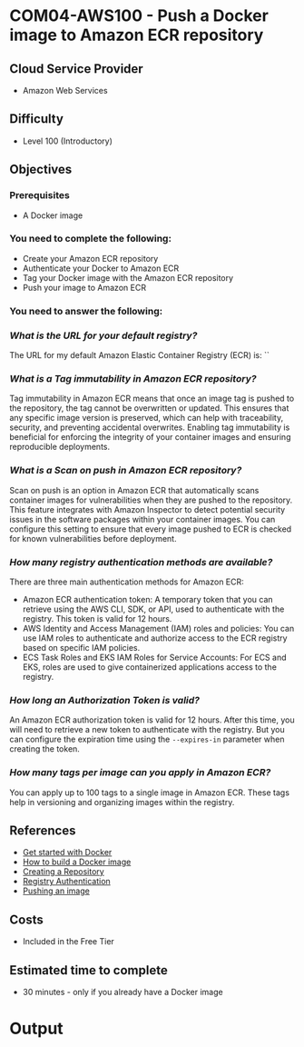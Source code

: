 # COM04-AWS100 - Push a Docker image to Amazon ECR repository

## Cloud Service Provider

- Amazon Web Services

## Difficulty

- Level 100 (Introductory)

## Objectives

### Prerequisites

- A Docker image

### You need to complete the following:

- Create your Amazon ECR repository
- Authenticate your Docker to Amazon ECR
- Tag your Docker image with the Amazon ECR repository
- Push your image to Amazon ECR

### You need to answer the following:

### ***What is the URL for your default registry?***

The URL for my default Amazon Elastic Container Registry (ECR) is: ``

### ***What is a _Tag immutability_ in Amazon ECR repository?***

Tag immutability in Amazon ECR means that once an image tag is pushed to the repository, the tag cannot be overwritten or updated. This ensures that any specific image version is preserved, which can help with traceability, security, and preventing accidental overwrites. Enabling tag immutability is beneficial for enforcing the integrity of your container images and ensuring reproducible deployments.

### ***What is a _Scan on push_ in Amazon ECR repository?***

Scan on push is an option in Amazon ECR that automatically scans container images for vulnerabilities when they are pushed to the repository. This feature integrates with Amazon Inspector to detect potential security issues in the software packages within your container images. You can configure this setting to ensure that every image pushed to ECR is checked for known vulnerabilities before deployment.

### ***How many registry authentication methods are available?***

There are three main authentication methods for Amazon ECR:
- Amazon ECR authentication token: A temporary token that you can retrieve using the AWS CLI, SDK, or API, used to authenticate with the registry. This token is valid for 12 hours.
- AWS Identity and Access Management (IAM) roles and policies: You can use IAM roles to authenticate and authorize access to the ECR registry based on specific IAM policies.
- ECS Task Roles and EKS IAM Roles for Service Accounts: For ECS and EKS, roles are used to give containerized applications access to the registry.

### ***How long an _Authorization Token_ is valid?***

An Amazon ECR authorization token is valid for 12 hours. After this time, you will need to retrieve a new token to authenticate with the registry. But you can configure the expiration time using the `--expires-in` parameter when creating the token.

### ***How many tags per image can you apply in Amazon ECR?***

You can apply up to 100 tags to a single image in Amazon ECR. These tags help in versioning and organizing images within the registry.

## References

- [Get started with Docker](https://docs.docker.com/get-started/)
- [How to build a Docker image](https://www.youtube.com/watch?v=6Er8MAvTWlI)
- [Creating a Repository](https://docs.aws.amazon.com/AmazonECR/latest/userguide/repository-create.html)
- [Registry Authentication](https://docs.aws.amazon.com/AmazonECR/latest/userguide/Registries.html#registry_auth)
- [Pushing an image](https://docs.aws.amazon.com/AmazonECR/latest/userguide/docker-push-ecr-image.html)

## Costs

- Included in the Free Tier

## Estimated time to complete

- 30 minutes - only if you already have a Docker image

# Output
